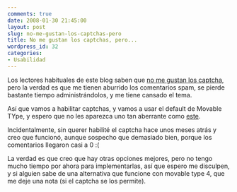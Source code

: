 ```yaml
---
comments: true
date: 2008-01-30 21:45:00
layout: post
slug: no-me-gustan-los-captchas-pero
title: No me gustan los captchas, pero...
wordpress_id: 32
categories:
- Usabilidad
---
```


Los lectores habituales de este blog saben que [no me gustan los captcha](http://www.lnds.net/2005/10/turing_inverso_y_accesibilidad.html), pero la verdad es que me tienen aburrido los comentarios spam, se pierde bastante tiempo administrándolos, y me tiene cansado el tema.

Así que vamos a habilitar captchas, y vamos a usar el default de Movable TYpe, y espero que no les aparezca uno tan aberrante como [este](http://www.lnds.net/2007/05/no_a_los_captcha.html).

Incidentalmente, sin querer habilité el captcha hace unos meses atrás y creo que funcionó, aunque sospecho que demasiado bien, porque los comentarios llegaron casi a 0 :(

La verdad es que creo que hay otras opciones mejores, pero no tengo mucho tiempo por ahora para implementarlas, así que espero me disculpen, y si alguien sabe de una alternativa que funcione con movable type 4, que me deje una nota (si el captcha se los permite).



